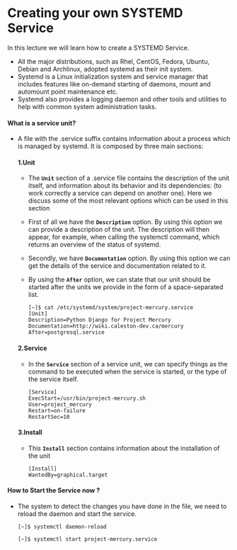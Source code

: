 # Creating your own SYSTEMD Service

In this lecture we will learn how to create a SYSTEMD Service.
- All the major distributions, such as Rhel, CentOS, Fedora, Ubuntu, Debian and Archlinux, adopted systemd as their init system.
- Systemd is a Linux initialization system and service manager that includes features like on-demand starting of daemons, mount and automount point maintenance etc.
- Systemd also provides a logging daemon and other tools and utilities to help with common system administration tasks.

#### What is a service unit? 

- A file with the .service suffix contains information about a process which is managed by systemd. It is composed by three main sections:

  #### 1.Unit

  - The **`Unit`** section of a .service file contains the description of the unit itself, and information about its behavior and its dependencies: (to work correctly a service can depend on another one). Here we discuss some of the most relevant options which can be used in this section
  - First of all we have the **`Description`** option. By using this option we can provide a description of the unit. The description will then appear, for example, when calling the systemctl command, which returns an overview of the status of systemd.
  - Secondly, we have **`Documentation`** option. By using this option we can get the details of the service and documentation related to it.
  - By using the **`After`** option, we can state that our unit should be started after the units we provide in the form of a space-separated list.

    ```
    [~]$ cat /etc/systemd/system/project-mercury.service
    [Unit]
    Description=Python Django for Project Mercury
    Documentation=http://wiki.caleston-dev.ca/mercury
    After=postgresql.service
    ```


  #### 2.Service

  - In the **`Service`** section of a service unit, we can specify things as the command to be executed when the service is started, or the type of the service itself.

    ```
    [Service]
    ExecStart=/usr/bin/project-mercury.sh
    User=project_mercury
    Restart=on-failure
    RestartSec=10
    ```

  #### 3.Install

  - This **`Install`** section contains information about the installation of the unit

    ```
    [Install]
    WantedBy=graphical.target
    ```

#### How to Start the Service now ?

- The system to detect the changes you have done in the file, we need to reload the daemon and start the service.

  ```
  [~]$ systemctl daemon-reload

  [~]$ systemctl start project-mercury.service
  ```
